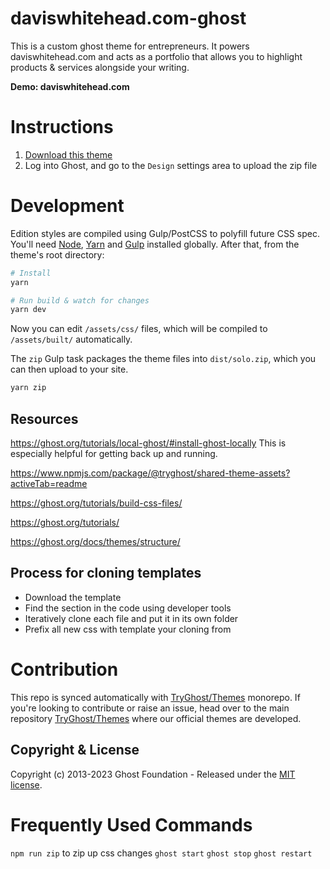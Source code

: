 # daviswhitehead.com-ghost

This is a custom ghost theme for entrepreneurs. It powers daviswhitehead.com and acts as a portfolio that allows you to highlight products & services alongside your writing.

**Demo: daviswhitehead.com**

# Instructions

1. [Download this theme](https://github.com/TryGhost/Solo/archive/main.zip)
2. Log into Ghost, and go to the `Design` settings area to upload the zip file

# Development

Edition styles are compiled using Gulp/PostCSS to polyfill future CSS spec. You'll need [Node](https://nodejs.org/), [Yarn](https://yarnpkg.com/) and [Gulp](https://gulpjs.com) installed globally. After that, from the theme's root directory:

```bash
# Install
yarn

# Run build & watch for changes
yarn dev
```

Now you can edit `/assets/css/` files, which will be compiled to `/assets/built/` automatically.

The `zip` Gulp task packages the theme files into `dist/solo.zip`, which you can then upload to your site.

```bash
yarn zip
```

## Resources

https://ghost.org/tutorials/local-ghost/#install-ghost-locally
This is especially helpful for getting back up and running.

https://www.npmjs.com/package/@tryghost/shared-theme-assets?activeTab=readme

https://ghost.org/tutorials/build-css-files/

https://ghost.org/tutorials/

https://ghost.org/docs/themes/structure/

## Process for cloning templates

- Download the template
- Find the section in the code using developer tools
- Iteratively clone each file and put it in its own folder
- Prefix all new css with template your cloning from

# Contribution

This repo is synced automatically with [TryGhost/Themes](https://github.com/TryGhost/Themes) monorepo. If you're looking to contribute or raise an issue, head over to the main repository [TryGhost/Themes](https://github.com/TryGhost/Themes) where our official themes are developed.

## Copyright & License

Copyright (c) 2013-2023 Ghost Foundation - Released under the [MIT license](LICENSE).

# Frequently Used Commands

`npm run zip` to zip up css changes
`ghost start`
`ghost stop`
`ghost restart`
